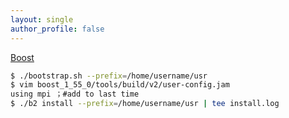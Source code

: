 ```yaml
---
layout: single
author_profile: false
---
```


[Boost](http://www.boost.org/)
```bash
$ ./bootstrap.sh --prefix=/home/username/usr
$ vim boost_1_55_0/tools/build/v2/user-config.jam
using mpi ；#add to last time
$ ./b2 install --prefix=/home/username/usr | tee install.log
```
